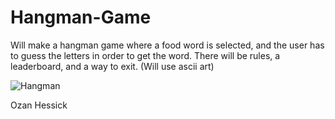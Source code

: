 # Hangman-Game

Will make a hangman game where a food word is selected, and the user has to guess the letters in order to get the word. There will be rules, a leaderboard, and a way to exit.
(Will use ascii art)


![Hangman](https://user-images.githubusercontent.com/70344661/119041441-dd4b2880-b973-11eb-830f-689571ce8707.png)


Ozan Hessick
